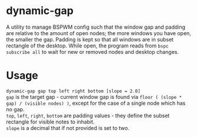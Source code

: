 # dynamic-gap
A utility to manage BSPWM config such that the window gap and padding are
relative to the amount of open nodes; the more windows you have open, the smaller the gap.
Padding is kept so that all windows are in subset rectangle of the desktop.
While open, the program reads from `bspc subscribe all` to wait for new or
removed nodes and desktop changes.

# Usage
`dynamic-gap gap top left right bottom [slope = 2.0]`  
`gap` is the target gap - current window gap is found via `floor ( (slope * gap) / (visible nodes) )`, except for the case of a single node which has no gap.    
`top`, `left`, `right`, `bottom` are padding values - they define the subset rectangle for visible notes to inhabit.  
`slope` is a decimal that if not provided is set to two.  


